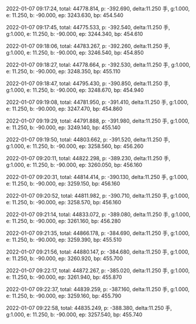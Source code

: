 2022-01-07 09:17:24, total: 44778.814, p: -392.690, delta:11.250 手, g:1.000, e: 11.250, b: -90.000, ep: 3243.630, bp: 454.540

2022-01-07 09:17:45, total: 44775.533, p: -392.540, delta:11.250 手, g:1.000, e: 11.250, b: -90.000, ep: 3244.340, bp: 454.610

2022-01-07 09:18:06, total: 44783.267, p: -392.260, delta:11.250 手, g:1.000, e: 11.250, b: -90.000, ep: 3246.540, bp: 454.850

2022-01-07 09:18:27, total: 44778.664, p: -392.530, delta:11.250 手, g:1.000, e: 11.250, b: -90.000, ep: 3248.350, bp: 455.110

2022-01-07 09:18:47, total: 44795.430, p: -390.850, delta:11.250 手, g:1.000, e: 11.250, b: -90.000, ep: 3248.670, bp: 454.940

2022-01-07 09:19:08, total: 44781.950, p: -391.410, delta:11.250 手, g:1.000, e: 11.250, b: -90.000, ep: 3247.470, bp: 454.860

2022-01-07 09:19:29, total: 44791.888, p: -391.980, delta:11.250 手, g:1.000, e: 11.250, b: -90.000, ep: 3249.140, bp: 455.140

2022-01-07 09:19:50, total: 44803.662, p: -391.520, delta:11.250 手, g:1.000, e: 11.250, b: -90.000, ep: 3258.560, bp: 456.260

2022-01-07 09:20:11, total: 44822.298, p: -389.230, delta:11.250 手, g:1.000, e: 11.250, b: -90.000, ep: 3260.050, bp: 456.160

2022-01-07 09:20:31, total: 44814.414, p: -390.130, delta:11.250 手, g:1.000, e: 11.250, b: -90.000, ep: 3259.150, bp: 456.160

2022-01-07 09:20:52, total: 44811.982, p: -390.710, delta:11.250 手, g:1.000, e: 11.250, b: -90.000, ep: 3258.570, bp: 456.160

2022-01-07 09:21:14, total: 44833.072, p: -389.080, delta:11.250 手, g:1.000, e: 11.250, b: -90.000, ep: 3261.160, bp: 456.280

2022-01-07 09:21:35, total: 44866.178, p: -384.690, delta:11.250 手, g:1.000, e: 11.250, b: -90.000, ep: 3259.390, bp: 455.510

2022-01-07 09:21:56, total: 44880.147, p: -384.680, delta:11.250 手, g:1.000, e: 11.250, b: -90.000, ep: 3260.920, bp: 455.700

2022-01-07 09:22:17, total: 44872.267, p: -385.020, delta:11.250 手, g:1.000, e: 11.250, b: -90.000, ep: 3261.940, bp: 455.870

2022-01-07 09:22:37, total: 44839.259, p: -387.160, delta:11.250 手, g:1.000, e: 11.250, b: -90.000, ep: 3259.160, bp: 455.790

2022-01-07 09:22:58, total: 44835.249, p: -388.380, delta:11.250 手, g:1.000, e: 11.250, b: -90.000, ep: 3257.540, bp: 455.740